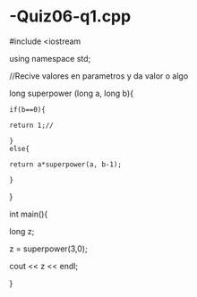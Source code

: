 # -Quiz06-q1.cpp

#include <iostream

using namespace std;

//Recive valores en parametros y da valor o algo

long superpower (long a, long b){

    if(b==0){
    
    return 1;//
    
    }
    else{
    
    return a*superpower(a, b-1);
    
    }
}

int main(){

   long z;
   
   z = superpower(3,0);
   
   cout << z << endl;
   
}
